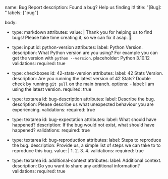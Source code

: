 name: Bug Report
description: Found a bug? Help us finding it!
title: "[Bug]: "
labels: ["bug"]

body:
  - type: markdown
    attributes:
      value: |
        Thank you for helping us to find bugs! Please take time creating it, so we can fix it asap. 🙏
  
  - type: input
    id: python-version
    attributes:
      label: Python Version.
      description: What Python version are you using? For example you can get the version with `python --version`.
      placeholder: Python 3.10.12
    validations:
      required: true

  - type: checkboxes
    id: 42-stats-version
    attributes:
      label: 42 Stats Version.
      description: Are you running the latest version of 42 Stats? Double check by running `git pull` on the main branch.
      options:
        - label: I am using the latest version.
          required: true
          
  - type: textarea
    id: bug-description
    attributes:
      label: Describe the bug.
      description: Please describe us what unexpected behaviour you are experiencing.
    validations:
      required: true

  - type: textarea
    id: bug-expectation
    attributes:
      label: What should have happened?
      description: If the bug would not exist, what should have happened?
    validations:
      required: true

  - type: textarea
    id: bug-reproduction
    attributes:
      label: Steps to reproduce the bug.
      description: Provide us, a simple list of steps we can take to to reproduce this bug.
      value: |
        1.
        2.
        3.
        4.
    validations:
      required: true

  - type: textarea
    id: additional-context
    attributes:
      label: Additional context.
      description: Do you want to share any additional information?
    validations:
      required: true
